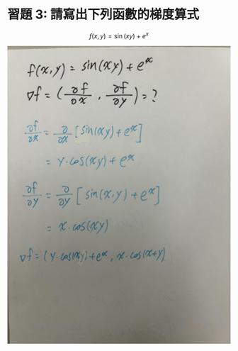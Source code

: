 # 習題 3: 請寫出下列函數的梯度算式
$$
f(x, y) = \sin(xy) + e^x
$$


![image](https://github.com/HJH60/_alg/blob/master/hw3_1015_week6/hw3.jpg)
